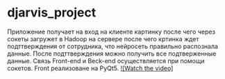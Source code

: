 # djarvis_project
Приложение получает на вход на клиенте картинку после чего через сокеты загружет в Hadoop на сервере после чего кртинка ждет подттверждения от сотрудника, что нейросеть правильно распознала данные. После подттверждения можно получить все подтверженные данные. Связь Front-end  и Beck-end осуществляется при помощи сокетов. Front реализоване на PyQt5. [![Watch the video]](/djarvis.mp4)
